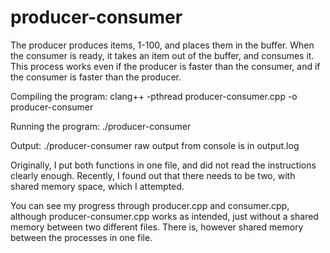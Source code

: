 # producer-consumer
The producer produces items, 1-100, and places them in the buffer.
When the consumer is ready, it takes an item out of the buffer, and consumes it.
This process works even if the producer is faster than the consumer, and 
if the consumer is faster than the producer.

Compiling the program: clang++ -pthread producer-consumer.cpp -o producer-consumer

Running the program: ./producer-consumer

Output: ./producer-consumer
raw output from console is in output.log

Originally, I put both functions in one file, and did not read the instructions clearly enough. Recently, I found out that
there needs to be two, with shared memory space, which I attempted. 

You can see my progress through producer.cpp and consumer.cpp, although producer-consumer.cpp works as intended, just without a shared memory between two different files. 
There is, however shared memory between the processes in one file.

